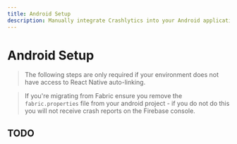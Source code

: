 ```yaml
---
title: Android Setup
description: Manually integrate Crashlytics into your Android application. 
---
```


# Android Setup

> The following steps are only required if your environment does not have access to React Native
auto-linking. 


> If you're migrating from Fabric ensure you remove the `fabric.properties` file from your android project - if you do not do this you will not receive crash reports on the Firebase console.

## TODO
